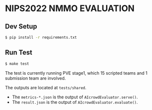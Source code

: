 # NIPS2022 NMMO EVALUATION

## Dev Setup

```bash
$ pip install -r requirements.txt
```

## Run Test

```bash
$ make test
```

The test is currently running PVE stage1, which 15 scripted teams and 1 submission team are involved.

The outputs are located at ``tests/shared``.

* The ``metrics-*.json`` is the output of ``AIcrowdEvaluator.serve()``.
* The ``result.json`` is the output of ``AIcrowdEvaluator.evaluate()``.
